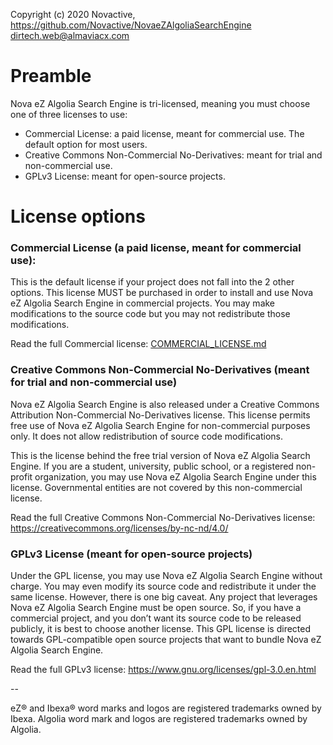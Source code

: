 Copyright (c) 2020 Novactive, https://github.com/Novactive/NovaeZAlgoliaSearchEngine <dirtech.web@almaviacx.com>

# Preamble

Nova eZ Algolia Search Engine is tri-licensed, meaning you must choose one of three licenses to use:

- Commercial License: a paid license, meant for commercial use. The default option for most users.
- Creative Commons Non-Commercial No-Derivatives: meant for trial and non-commercial use.
- GPLv3 License: meant for open-source projects. 

# License options

### Commercial License (a paid license, meant for commercial use):
 
This is the default license if your project does not fall into the 2 other options. 
This license MUST be purchased in order to install and use Nova eZ Algolia Search Engine in commercial projects. 
You may make modifications to the source code but you may not redistribute those modifications. 

Read the full Commercial license: [COMMERCIAL_LICENSE.md](COMMERCIAL_LICENSE.md)

### Creative Commons Non-Commercial No-Derivatives (meant for trial and non-commercial use)

Nova eZ Algolia Search Engine is also released under a Creative Commons Attribution Non-Commercial No-Derivatives license. 
This license permits free use of Nova eZ Algolia Search Engine for non-commercial purposes only. It does not allow redistribution of source code modifications.

This is the license behind the free trial version of Nova eZ Algolia Search Engine. 
If you are a student, university, public school, or a registered non-profit organization, you may use Nova eZ Algolia Search Engine under this license. 
Governmental entities are not covered by this non-commercial license.

Read the full Creative Commons Non-Commercial No-Derivatives license: https://creativecommons.org/licenses/by-nc-nd/4.0/

### GPLv3 License (meant for open-source projects)

Under the GPL license, you may use Nova eZ Algolia Search Engine without charge. You may even modify its source code and redistribute it under the same license. 
However, there is one big caveat. Any project that leverages Nova eZ Algolia Search Engine must be open source. 
So, if you have a commercial project, and you don’t want its source code to be released publicly, it is best to choose another license. 
This GPL license is directed towards GPL-compatible open source projects that want to bundle Nova eZ Algolia Search Engine.

Read the full GPLv3 license: https://www.gnu.org/licenses/gpl-3.0.en.html


--

eZ® and Ibexa® word marks and logos are registered trademarks owned by Ibexa.
Algolia word mark and logos are registered trademarks owned by Algolia.
